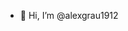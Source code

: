 - 👋 Hi, I’m @alexgrau1912

<!---
alexgrau1912/alexgrau1912 is a ✨ special ✨ repository because its `README.md` (this file) appears on your GitHub profile.
You can click the Preview link to take a look at your changes.
--->
